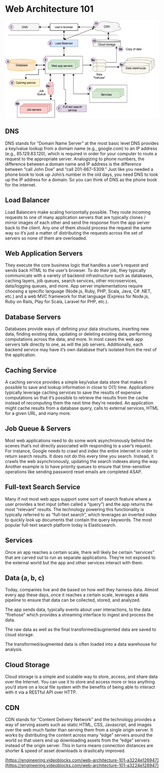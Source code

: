 # Web Architecture 101

![](../.gitbook/assets/1_k6m-x-6e39jmq_c-2xqziq.png)

## DNS

DNS stands for “Domain Name Server” at the most basic level DNS provides a key/value lookup from a domain name \(e.g., google.com\) to an IP address \(e.g., 85.129.83.120\), which is required in order for your computer to route a request to the appropriate server. Analogizing to phone numbers, the difference between a domain name and IP address is the difference between “call John Doe” and “call 201-867–5309.” Just like you needed a phone book to look up John’s number in the old days, you need DNS to look up the IP address for a domain. So you can think of DNS as the phone book for the internet.

## Load Balancer

Load Balancers make scaling horizontally possible. They route incoming requests to one of many application servers that are typically clones / mirror images of each other and send the response from the app server back to the client. Any one of them should process the request the same way so it’s just a matter of distributing the requests across the set of servers so none of them are overloaded.

## Web Application Servers

They execute the core business logic that handles a user’s request and sends back HTML to the user’s browser. To do their job, they typically communicate with a variety of backend infrastructure such as databases, caching layers, job queues, search services, other microservices, data/logging queues, and more. App server implementations require choosing a specific language \(Node.js, Ruby, PHP, Scala, Java, C\# .NET, etc.\) and a web MVC framework for that language \(Express for Node.js, Ruby on Rails, Play for Scala, Laravel for PHP, etc.\).

## Database Servers

Databases provide ways of defining your data structures, inserting new data, finding existing data, updating or deleting existing data, performing computations across the data, and more. In most cases the web app servers talk directly to one, as will the job servers. Additionally, each backend service may have it’s own database that’s isolated from the rest of the application.

## Caching Service

A caching service provides a simple key/value data store that makes it possible to save and lookup information in close to O\(1\) time. Applications typically leverage caching services to save the results of expensive computations so that it’s possible to retrieve the results from the cache instead of recomputing them the next time they’re needed. An application might cache results from a database query, calls to external services, HTML for a given URL, and many more.

## Job Queue & Servers

Most web applications need to do some work asynchronously behind the scenes that’s not directly associated with responding to a user’s request. For instance, Google needs to crawl and index the entire internet in order to return search results. It does not do this every time you search. Instead, it crawls the web asynchronously, updating the search indexes along the way. Another example is to have priority queues to ensure that time-sensitive operations like sending password reset emails are completed ASAP.

## Full-text Search Service

Many if not most web apps support some sort of search feature where a user provides a text input \(often called a “query”\) and the app returns the most “relevant” results. The technology powering this functionality is typically referred to as “full-text search”, which leverages an inverted index to quickly look up documents that contain the query keywords. The most popular full-text search platform today is Elasticsearch.

## Services

Once an app reaches a certain scale, there will likely be certain “services” that are carved out to run as separate applications. They’re not exposed to the external world but the app and other services interact with them.

## Data \(a, b, c\)

Today, companies live and die based on how well they harness data. Almost every app these days, once it reaches a certain scale, leverages a data pipeline to ensure that data can be collected, stored, and analyzed.

The app sends data, typically events about user interactions, to the data “firehose” which provides a streaming interface to ingest and process the data.

The raw data as well as the final transformed/augmented data are saved to cloud storage.

The transformed/augmented data is often loaded into a data warehouse for analysis.

## Cloud Storage

Cloud storage is a simple and scalable way to store, access, and share data over the Internet. You can use it to store and access more or less anything you’d store on a local file system with the benefits of being able to interact with it via a RESTful API over HTTP.

## CDN

CDN stands for “Content Delivery Network” and the technology provides a way of serving assets such as static HTML, CSS, Javascript, and images over the web much faster than serving them from a single origin server. It works by distributing the content across many “edge” servers around the world so that users end up downloading assets from the “edge” servers instead of the origin server. This in turns means connection distances are shorter & speed of asset downloads is drastically improved.

[https://engineering.videoblocks.com/web-architecture-101-a3224e126947](https://engineering.videoblocks.com/web-architecture-101-a3224e126947)


